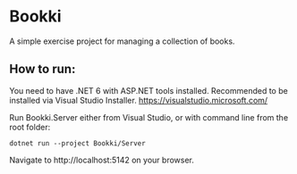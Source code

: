 # Bookki
A simple exercise project for managing a collection of books.

## How to run:

You need to have .NET 6 with ASP.NET tools installed. Recommended to be installed via Visual Studio Installer.
https://visualstudio.microsoft.com/

Run Bookki.Server either from Visual Studio, or with command line from the root folder:
```
dotnet run --project Bookki/Server
```

Navigate to http://localhost:5142 on your browser.

